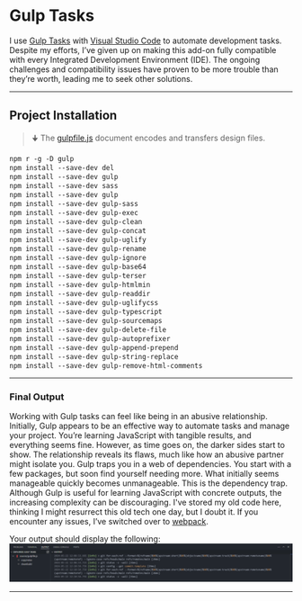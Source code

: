 # Gulp Tasks

I use [Gulp Tasks](https://marketplace.visualstudio.com/items?itemName=nickdodd79.gulptasks) with [Visual Studio Code](https://code.visualstudio.com/download) to automate development tasks. Despite my efforts, I’ve given up on making this add-on fully compatible with every Integrated Development Environment (IDE). The ongoing challenges and compatibility issues have proven to be more trouble than they’re worth, leading me to seek other solutions.

---

## Project Installation

> 🠋 The [gulpfile.js](https://github.com/TertiusRoach/development-portfolio_4.00/blob/main/source/gulpfile.js) document encodes and transfers design files.

    npm r -g -D gulp
    npm install --save-dev del
    npm install --save-dev gulp
    npm install --save-dev sass
    npm install --save-dev gulp
    npm install --save-dev gulp-sass
    npm install --save-dev gulp-exec
    npm install --save-dev gulp-clean
    npm install --save-dev gulp-concat
    npm install --save-dev gulp-uglify
    npm install --save-dev gulp-rename
    npm install --save-dev gulp-ignore
    npm install --save-dev gulp-base64
    npm install --save-dev gulp-terser
    npm install --save-dev gulp-htmlmin
    npm install --save-dev gulp-readdir
    npm install --save-dev gulp-uglifycss
    npm install --save-dev gulp-typescript
    npm install --save-dev gulp-sourcemaps
    npm install --save-dev gulp-delete-file
    npm install --save-dev gulp-autoprefixer
    npm install --save-dev gulp-append-prepend
    npm install --save-dev gulp-string-replace
    npm install --save-dev gulp-remove-html-comments

---

### Final Output

Working with Gulp tasks can feel like being in an abusive relationship. Initially, Gulp appears to be an effective way to automate tasks and manage your project. You’re learning JavaScript with tangible results, and everything seems fine. However, as time goes on, the darker sides start to show. The relationship reveals its flaws, much like how an abusive partner might isolate you. Gulp traps you in a web of dependencies. You start with a few packages, but soon find yourself needing more. What initially seems manageable quickly becomes unmanageable. This is the dependency trap. Although Gulp is useful for learning JavaScript with concrete outputs, the increasing complexity can be discouraging. I've stored my old code here, thinking I might resurrect this old tech one day, but I doubt it. If you encounter any issues, I’ve switched over to [webpack](https://webpack.js.org/).

Your output should display the following:
![Gulp Tasks](front-end/pages/index/~content/png-files/readme-documentation/gulp-tasks.png)

---
